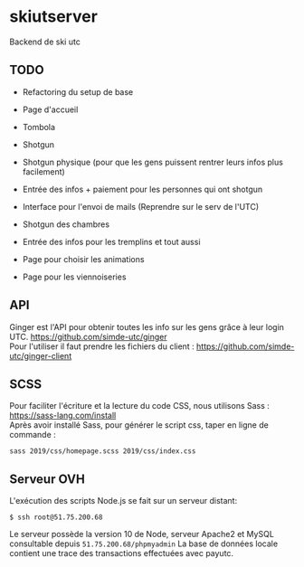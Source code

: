 # skiutserver
Backend de ski utc

## TODO

- Refactoring du setup de base

- Page d'accueil
- Tombola
- Shotgun
- Shotgun physique (pour que les gens puissent rentrer leurs infos plus facilement)
- Entrée des infos + paiement pour les personnes qui ont shotgun
- Interface pour l'envoi de mails (Reprendre sur le serv de l'UTC)
- Shotgun des chambres
- Entrée des infos pour les tremplins et tout aussi
- Page pour choisir les animations
- Page pour les viennoiseries


## API

Ginger est l'API pour obtenir toutes les info sur les gens grâce à leur login UTC.
https://github.com/simde-utc/ginger  
Pour l'utiliser il faut prendre les fichiers du client :
https://github.com/simde-utc/ginger-client

## SCSS
Pour faciliter l'écriture et la lecture du code CSS, nous utilisons Sass : https://sass-lang.com/install  
Après avoir installé Sass, pour générer le script css, taper en ligne de commande :  
~~~
sass 2019/css/homepage.scss 2019/css/index.css
~~~

## Serveur OVH
L'exécution des scripts Node.js se fait sur un serveur distant:
```
$ ssh root@51.75.200.68
```

Le serveur possède la version 10 de Node, serveur Apache2 et MySQL consultable depuis `51.75.200.68/phpmyadmin`
La base de données locale contient une trace des transactions effectuées avec payutc.
